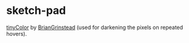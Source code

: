 # sketch-pad
[tinyColor](https://github.com/bgrins/TinyColor/) by [BrianGrinstead](https://briangrinstead.com) (used for darkening the pixels on  repeated hovers).
